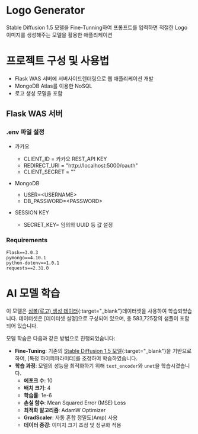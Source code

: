 # Logo Generator
Stable Diffusion 1.5 모델을 Fine-Tunning하여 프롬프트를 입력하면 적절한 Logo 이미지를 생성해주는 모델을 활용한 애플리케이션



# 프로젝트 구성 및 사용법
- Flask WAS 서버에 서버사이드렌더링으로 웹 애플리케이션 개발
- MongoDB Atlas를 이용한 NoSQL 
- 로고 생성 모델을 포함

## Flask WAS 서버 
### .env 파일 설정

- 카카오
  - CLIENT_ID = 카카오 REST_API KEY
  - REDIRECT_URI = "http://localhost:5000/oauth"
  - CLIENT_SECRET = ""


- MongoDB
  - USER=\<USERNAME>
  - DB_PASSWORD=\<PASSWORD>

- SESSION KEY
  - SECRET_KEY= 임의의 UUID 등 값 설정


### Requirements
```
Flask==3.0.3
pymongo==4.10.1
python-dotenv==1.0.1
requests==2.31.0
```

# AI 모델 학습
이 모델은 [심볼(로고) 생성 데이터](https://aihub.or.kr/aihubdata/data/view.do?currMenu=115&topMenu=100&aihubDataSe=data&dataSetSn=71440){:target="_blank"}데이터셋을 사용하여 학습되었습니다. 데이터셋은 [데이터셋 설명]으로 구성되어 있으며, 총 583,725장의 샘플이 포함되어 있습니다. 

모델 학습은 다음과 같은 방법으로 진행되었습니다:
- **Fine-Tuning**: 기존의 [Stable Diffusion 1.5 모델](https://huggingface.co/stable-diffusion-v1-5/stable-diffusion-v1-5){:target="_blank"}을 기반으로 하여, [특정 하이퍼파라미터]를 조정하여 학습하였습니다.
- **학습 과정**: 모델의 성능을 최적화하기 위해 `text_encoder`와 `unet`을 학습시켰습니다. 
  - **에포크 수**: 10
  - **배치 크기**: 4
  - **학습률**: 1e-6
  - **손실 함수**: Mean Squared Error (MSE) Loss
  - **최적화 알고리즘**: AdamW Optimizer
  - **GradScaler**: 자동 혼합 정밀도(Amp) 사용
  - **데이터 증강**: 이미지 크기 조정 및 정규화 적용